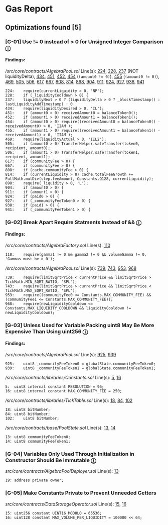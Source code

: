 # Gas Report
## Optimizations found [5]

### [G-01] Use != 0 instead of > 0 for Unsigned Integer Comparison [ⓘ](https://github.com/devanshbatham/Solidity-Gas-Optimization-Tips#27--use--0-instead-of--0-for-unsigned-integer-comparison)

#### Findings:

*/src/core/contracts/AlgebraPool.sol*
Line(s): [224](https://github.com/code-423n4/2022-09-quickswap/blob/main/src/core/contracts/AlgebraPool.sol#L224), [228](https://github.com/code-423n4/2022-09-quickswap/blob/main/src/core/contracts/AlgebraPool.sol#L228), [237](https://github.com/code-423n4/2022-09-quickswap/blob/main/src/core/contracts/AlgebraPool.sol#L237) (NOT liquidityDelta), [434](https://github.com/code-423n4/2022-09-quickswap/blob/main/src/core/contracts/AlgebraPool.sol#L434), [451](https://github.com/code-423n4/2022-09-quickswap/blob/main/src/core/contracts/AlgebraPool.sol#L451), [452](https://github.com/code-423n4/2022-09-quickswap/blob/main/src/core/contracts/AlgebraPool.sol#L452), [454](https://github.com/code-423n4/2022-09-quickswap/blob/main/src/core/contracts/AlgebraPool.sol#L454) (`(amount0 != 0)`), [455](https://github.com/code-423n4/2022-09-quickswap/blob/main/src/core/contracts/AlgebraPool.sol#L455) (`(amount0 != 0)`), [469](https://github.com/code-423n4/2022-09-quickswap/blob/main/src/core/contracts/AlgebraPool.sol#L469), [505](https://github.com/code-423n4/2022-09-quickswap/blob/main/src/core/contracts/AlgebraPool.sol#L505), [506](https://github.com/code-423n4/2022-09-quickswap/blob/main/src/core/contracts/AlgebraPool.sol#L506), [617](https://github.com/code-423n4/2022-09-quickswap/blob/main/src/core/contracts/AlgebraPool.sol#L617), [667](https://github.com/code-423n4/2022-09-quickswap/blob/main/src/core/contracts/AlgebraPool.sol#L667), [808](https://github.com/code-423n4/2022-09-quickswap/blob/main/src/core/contracts/AlgebraPool.sol#L808), [814](https://github.com/code-423n4/2022-09-quickswap/blob/main/src/core/contracts/AlgebraPool.sol#L814), [898](https://github.com/code-423n4/2022-09-quickswap/blob/main/src/core/contracts/AlgebraPool.sol#L898), [904](https://github.com/code-423n4/2022-09-quickswap/blob/main/src/core/contracts/AlgebraPool.sol#L904), [911](https://github.com/code-423n4/2022-09-quickswap/blob/main/src/core/contracts/AlgebraPool.sol#L911), [924](https://github.com/code-423n4/2022-09-quickswap/blob/main/src/core/contracts/AlgebraPool.sol#L924), [927](https://github.com/code-423n4/2022-09-quickswap/blob/main/src/core/contracts/AlgebraPool.sol#L927), [938](https://github.com/code-423n4/2022-09-quickswap/blob/main/src/core/contracts/AlgebraPool.sol#L938), [941](https://github.com/code-423n4/2022-09-quickswap/blob/main/src/core/contracts/AlgebraPool.sol#L941)
```
224:	require(currentLiquidity > 0, 'NP');
228:	if (_liquidityCooldown > 0) {
237:	liquidityNext > 0 ? (liquidityDelta > 0 ? _blockTimestamp() : lastLiquidityAddTimestamp) : 0
434:	require(liquidityDesired > 0, 'IL');
451:	if (amount0 > 0) receivedAmount0 = balanceToken0();
452:	if (amount1 > 0) receivedAmount1 = balanceToken1();
454:	if (amount0 > 0) require((receivedAmount0 = balanceToken0() - receivedAmount0) > 0, 'IIAM');
455:	if (amount1 > 0) require((receivedAmount1 = balanceToken1() - receivedAmount1) > 0, 'IIAM');
469:	require(liquidityActual > 0, 'IIL2');
505:	if (amount0 > 0) TransferHelper.safeTransfer(token0, recipient, amount0);
506:	if (amount1 > 0) TransferHelper.safeTransfer(token1, recipient, amount1);
617:	if (communityFee > 0) {
667:	if (communityFee > 0) {
808:	if (cache.communityFee > 0) {
814:	if (currentLiquidity > 0) cache.totalFeeGrowth += FullMath.mulDiv(step.feeAmount, Constants.Q128, currentLiquidity);
898:	require(_liquidity > 0, 'L');
904:	if (amount0 > 0) {
911:	if (amount1 > 0) {
924:	if (paid0 > 0) {
927:	if (_communityFeeToken0 > 0) {
938:	if (paid1 > 0) {
941:	if (_communityFeeToken1 > 0) {
```

### [G-02] Break Apart Require Statments Instead of && [ⓘ](https://yos.io/2021/05/17/gas-efficient-solidity/#tip-11-splitting-require-statements-that-use--saves-gas)

#### Findings:

*/src/core/contracts/AlgebraFactory.sol*
Line(s): [110](https://github.com/code-423n4/2022-09-quickswap/blob/main/src/core/contracts/AlgebraFactory.sol#L110)
```
110:	require(gamma1 != 0 && gamma2 != 0 && volumeGamma != 0, 'Gammas must be > 0');
```

*/src/core/contracts/AlgebraPool.sol*
Line(s): [739](https://github.com/code-423n4/2022-09-quickswap/blob/main/src/core/contracts/AlgebraPool.sol#L739), [743](https://github.com/code-423n4/2022-09-quickswap/blob/main/src/core/contracts/AlgebraPool.sol#L743), [953](https://github.com/code-423n4/2022-09-quickswap/blob/main/src/core/contracts/AlgebraPool.sol#L953), [968](https://github.com/code-423n4/2022-09-quickswap/blob/main/src/core/contracts/AlgebraPool.sol#L968)
```
739:	require(limitSqrtPrice < currentPrice && limitSqrtPrice > TickMath.MIN_SQRT_RATIO, 'SPL');
743:	require(limitSqrtPrice > currentPrice && limitSqrtPrice < TickMath.MAX_SQRT_RATIO, 'SPL');
953:	require((communityFee0 <= Constants.MAX_COMMUNITY_FEE) && (communityFee1 <= Constants.MAX_COMMUNITY_FEE));
968:	require(newLiquidityCooldown <= Constants.MAX_LIQUIDITY_COOLDOWN && liquidityCooldown != newLiquidityCooldown);
```


### [G-03] Unless Used for Variable Packing uint8 May Be More Expensive Than Using uint256 [ⓘ](https://yos.io/2021/05/17/gas-efficient-solidity/#tip-15-usage-of-uint8-may-increase-gas-cost)

#### Findings:

*/src/core/contracts/AlgebraPool.sol*
Line(s): [925](https://github.com/code-423n4/2022-09-quickswap/blob/main/src/core/contracts/AlgebraPool.sol#L925), [939](https://github.com/code-423n4/2022-09-quickswap/blob/main/src/core/contracts/AlgebraPool.sol#L939)
```
925:	uint8 _communityFeeToken0 = globalState.communityFeeToken0;
939:	uint8 _communityFeeToken1 = globalState.communityFeeToken1;
```

*/src/core/contracts/libraries/Constants.sol*
Line(s): [5](https://github.com/code-423n4/2022-09-quickswap/blob/main/src/core/contracts/libraries/Constants.sol#L5), [16](https://github.com/code-423n4/2022-09-quickswap/blob/main/src/core/contracts/libraries/Constants.sol#L16)
```
5:	uint8 internal constant RESOLUTION = 96;
16:	uint8 internal constant MAX_COMMUNITY_FEE = 250;
```

*/src/core/contracts/libraries/TickTable.sol*
Line(s): [18](https://github.com/code-423n4/2022-09-quickswap/blob/main/src/core/contracts/libraries/TickTable.sol#L18), [84](https://github.com/code-423n4/2022-09-quickswap/blob/main/src/core/contracts/libraries/TickTable.sol#L84), [102](https://github.com/code-423n4/2022-09-quickswap/blob/main/src/core/contracts/libraries/TickTable.sol#L102)
```
18:	uint8 bitNumber;
84:	uint8 bitNumber;
102:	uint8 bitNumber;
```

*/src/core/contracts/base/PoolState.sol*
Line(s): [13](https://github.com/code-423n4/2022-09-quickswap/blob/main/src/core/contracts/base/PoolState.sol#L13), [14](https://github.com/code-423n4/2022-09-quickswap/blob/main/src/core/contracts/base/PoolState.sol#L14)
```
13:	uint8 communityFeeToken0;
14:	uint8 communityFeeToken1;
```

### [G-04] Variables Only Used Through Initialization in Constructor Should Be Immutable [ⓘ](https://yos.io/2021/05/17/gas-efficient-solidity/#tip-7-use-constant-and-immutable-keywords)

*src/core/contracts/AlgebraPoolDeployer.sol*
Line(s): [13](https://github.com/code-423n4/2022-09-quickswap/blob/main/src/core/contracts/AlgebraPoolDeployer.sol#L19)
```
19:	address private owner;
```

### [G-05] Make Constants Private to Prevent Unneeded Getters

*src/core/contracts/DataStorageOperator.sol*
Line(s): [15](https://github.com/code-423n4/2022-09-quickswap/blob/main/src/core/contracts/DataStorageOperator.sol#L15), [16](https://github.com/code-423n4/2022-09-quickswap/blob/main/src/core/contracts/DataStorageOperator.sol#L16)
```
15:	uint256 constant UINT16_MODULO = 65536;
16:	uint128 constant MAX_VOLUME_PER_LIQUIDITY = 100000 << 64;
```